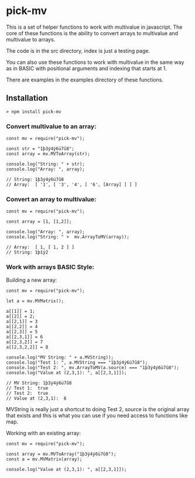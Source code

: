 # pick-mv

This is a set of helper functions to work with multivalue in javascript. The core of these functions is the ability to convert arrays to multivalue and multivalue to arrays.

The code is in the src directory, index is just a testing page.

You can also use these functions to work with multivalue in the same way as in BASIC with positional arguments and indexing that starts at 1.

There are examples in the examples directory of these functions.
## Installation

```
> npm install pick-mv
```

### Convert multivalue to an array:

```
const mv = require("pick-mv");

const str = "1þ3ý4ý6ü7û8";
const array = mv.MVToArray(str);

console.log("String: " + str);
console.log("Array: ", array);

// String: 1þ3ý4ý6ü7û8
// Array:  [ '1', [ '3', '4', [ '6', [Array] ] ] ]
```

### Convert an array to multivalue:

```
const mv = require("pick-mv");

const array = [1, [1,2]];

console.log("Array: ", array);
console.log("String: " +  mv.ArrayToMV(array));

// Array:  [ 1, [ 1, 2 ] ]
// String: 1þ1ý2
```

### Work with arrays BASIC Style:

Building a new array:

```
const mv = require("pick-mv");

let a = mv.MVMatrix();

a[[1]] = 1;
a[[2]] = 2;
a[[2,1]] = 3
a[[2,2]] = 4
a[[2,3]] = 5
a[[2,3,1]] = 6
a[[2,3,2]] = 7
a[[2,3,2,2]] = 8

console.log("MV String: " + a.MVString));
console.log("Test 1: ", a.MVString === "1þ3ý4ý6ü7û8");
console.log("Test 2: ", mv.ArrayToMV(a.source) === "1þ3ý4ý6ü7û8");
console.log("Value at (2,3,1): ", a[[2,3,1]]);

// MV String: 1þ3ý4ý6ü7û8
// Test 1:  true
// Test 2:  true
// Value at (2,3,1):  6
```

MVString is really just a shortcut to doing Test 2, source is the original array that exists and this is what you can use if you need access to functions like map.

Working with an existing array:

```
const mv = require("pick-mv");

const array = mv.MVToArray("1þ3ý4ý6ü7û8"); 
const a = mv.MVMatrix(array);

console.log("Value at (2,3,1): ", a[[2,3,1]]);
```
